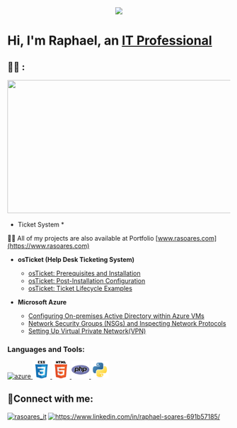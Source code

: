 


<div id="header" align="center">
  <img src="https://media.giphy.com/media/M9gbBd9nbDrOTu1Mqx/giphy.gif" width="100"/>
</div>



<h1>Hi, I'm Raphael, an <a href="https://linkedin.com/in/raphael-soares-691b57185">IT Professional</a></h1>
<h2>👨‍💻 :</h2>

<div align="center">
  <img src="https://media.giphy.com/media/dWesBcTLavkZuG35MI/giphy.gif" width="600" height="300"/>
</div>








* Ticket System *


👨‍💻 All of my projects are also available at Portfolio [www.rasoares.com](https://www.rasoares.com)

- <b>osTicket (Help Desk Ticketing System)</b>
  - [osTicket: Prerequisites and Installation](https://github.com/freebr31/osticket-prereqs)
  - [osTicket: Post-Installation Configuration](https://github.com/freebr31/post-install-config)
  - [osTicket: Ticket Lifecycle Examples](https://github.com/freebr31/ticket-lifecycle)

- <b>Microsoft Azure</b>
  - [Configuring On-premises Active Directory within Azure VMs](https://github.com/freebr31/configure-ad)
  - [Network Security Groups (NSGs) and Inspecting Network Protocols](https://github.com/freebr31/azure-network-protols)
  - [Setting Up Virtual Private Network(VPN)](https://github.com/freebr31/azure-vpn)






<h3 align="left">Languages and Tools:</h3>
<p align="left"> <a href="https://azure.microsoft.com/en-in/" target="_blank" rel="noreferrer"> <img src="https://www.vectorlogo.zone/logos/microsoft_azure/microsoft_azure-icon.svg" alt="azure" width="40" height="40"/> </a> <a href="https://www.w3schools.com/css/" target="_blank" rel="noreferrer"> <img src="https://raw.githubusercontent.com/devicons/devicon/master/icons/css3/css3-original-wordmark.svg" alt="css3" width="40" height="40"/> </a> <a href="https://www.w3.org/html/" target="_blank" rel="noreferrer"> <img src="https://raw.githubusercontent.com/devicons/devicon/master/icons/html5/html5-original-wordmark.svg" alt="html5" width="40" height="40"/> </a> <a href="https://www.php.net" target="_blank" rel="noreferrer"> <img src="https://raw.githubusercontent.com/devicons/devicon/master/icons/php/php-original.svg" alt="php" width="40" height="40"/> </a> <a href="https://www.python.org" target="_blank" rel="noreferrer"> <img src="https://raw.githubusercontent.com/devicons/devicon/master/icons/python/python-original.svg" alt="python" width="40" height="40"/> </a> </p>






<h2>🤳Connect with me:</h2>

<a href="https://twitter.com/rasoares_it" target="blank"><img align="center" src="https://raw.githubusercontent.com/rahuldkjain/github-profile-readme-generator/master/src/images/icons/Social/twitter.svg" alt="rasoares_it" height="30" width="40" /></a>
<a href="https://www.linkedin.com/in/raphael-soares-691b57185/" target="blank"><img align="center" src="https://raw.githubusercontent.com/rahuldkjain/github-profile-readme-generator/master/src/images/icons/Social/linked-in-alt.svg" alt="https://www.linkedin.com/in/raphael-soares-691b57185/" height="30" width="40" /></a>
</p>
